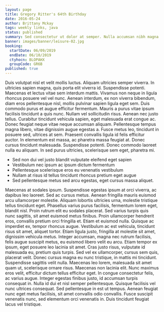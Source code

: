```yaml
---
layout: page
title: Gregory Ritter's 64th Birthday
date: 2016-05-24
author: Brittany Mckay
tags: weekly links, java
status: published
summary: Sed consectetur ut dolor at semper. Nulla accumsan nibh magna.
banner: images/banner/leisure-02.jpg
booking:
  startDate: 06/09/2019
  endDate: 06/10/2019
  ctyhocn: BLOPAHX
  groupCode: GR6B
published: true
---
```

Duis volutpat nisl et velit mollis luctus. Aliquam ultricies semper viverra. In ultricies sapien magna, quis porta elit viverra id. Suspendisse potenti. Maecenas et lectus vitae sem interdum mattis. Vivamus non neque in ligula rhoncus posuere vel vel nunc. Aenean interdum, ex non viverra bibendum, diam eros pellentesque nisl, mollis pulvinar sapien ligula eget sem. Duis commodo purus et augue efficitur fermentum.
Mauris a purus vitae ipsum facilisis tincidunt a quis nunc. Nullam vel sollicitudin risus. Aenean nec justo tellus. Curabitur tincidunt vehicula sapien, eget malesuada erat congue ac. Donec feugiat neque vitae neque accumsan aliquam. Pellentesque tempus magna libero, vitae dignissim augue egestas a. Fusce metus leo, tincidunt in posuere sed, ultrices at sem. Praesent convallis ligula id felis efficitur auctor. In elementum est massa, ac pharetra massa feugiat at. Donec cursus tincidunt malesuada. Suspendisse potenti. Donec commodo laoreet nulla eu aliquam. In sed purus ultricies, scelerisque sem eget, pharetra mi.

* Sed non dui vel justo blandit vulputate eleifend eget sapien
* Vestibulum nec ipsum ac ipsum dictum fermentum
* Pellentesque scelerisque eros eu venenatis vestibulum
* Nullam at risus id tellus tincidunt rhoncus pretium eget augue
* Sed pellentesque metus sed arcu egestas, eget cursus massa aliquet.

Maecenas at sodales ipsum. Suspendisse egestas ipsum at orci viverra, ac dapibus leo laoreet. Sed ac cursus metus. Aenean fringilla mauris euismod arcu ullamcorper molestie. Aliquam lobortis ultricies urna, molestie tristique tellus tincidunt eget. Phasellus varius purus facilisis, fermentum lorem eget, blandit nisl. Proin rutrum elit eu sodales placerat. Sed varius turpis quis nunc sagittis, sit amet euismod metus finibus. Proin ullamcorper hendrerit eros, convallis pretium orci fringilla et. Etiam et euismod nulla. Quisque ac imperdiet ex, tempor rhoncus augue. Vestibulum ac est vehicula, tincidunt risus sit amet, aliquet tortor. Etiam ligula justo, fringilla at molestie sit amet, dignissim vehicula metus. Integer accumsan, magna nec rutrum facilisis, felis augue suscipit metus, eu euismod libero velit eu arcu. Etiam tempor ex ipsum, eget posuere leo lacinia sit amet.
Cras justo risus, vulputate id malesuada eu, pretium quis turpis. Sed vel ex ullamcorper, cursus sem quis, placerat velit. Donec cursus magna eu nunc tristique, in mattis mi tincidunt. Suspendisse sagittis velit nulla. Maecenas leo lorem, malesuada sit amet quam ut, scelerisque ornare risus. Maecenas non lacinia elit. Nunc maximus eros velit, efficitur dictum tellus efficitur eget. In congue consectetur felis, ac varius augue. Integer egestas finibus justo, id accumsan turpis consequat in. Nulla id dui et nisl semper pellentesque. Quisque facilisis vel nunc ultrices consequat. Sed pellentesque in est ut tempus. Aenean feugiat nunc eget metus facilisis, sit amet convallis odio convallis. Fusce suscipit venenatis nunc, sed elementum orci venenatis in. Duis tincidunt feugiat lacus vel tristique.

